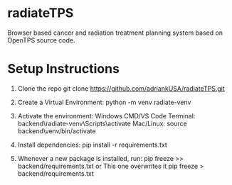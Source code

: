 # radiateTPS
Browser based cancer and radiation treatment planning system based on OpenTPS source code.

# Setup Instructions
1. Clone the repo 
    git clone https://github.com/adriankUSA/radiateTPS.git

2. Create a Virtual Environment: 
    python -m venv radiate-venv

3. Activate the environment:
Windows CMD/VS Code Terminal: backend\radiate-venv\Scripts\activate
Mac/Linux: source backend\venv/bin/activate

4. Install dependencies: 
    pip install -r requirements.txt

5. Whenever a new package is installed, run: 
    pip freeze >> backend/requirements.txt or
    This one overwrites it pip freeze > backend/requirements.txt

